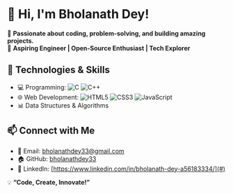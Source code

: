 # 👋 Hi, I'm Bholanath Dey! 

🚀 **Passionate about coding, problem-solving, and building amazing projects.**  
🎯 **Aspiring Engineer | Open-Source Enthusiast | Tech Explorer**  

## 🔧 Technologies & Skills
- 💻 Programming: ![C](https://img.shields.io/badge/-C-blue?style=flat&logo=c) ![C++](https://img.shields.io/badge/-C++-00599C?style=flat&logo=c%2B%2B)  
- 🌐 Web Development: ![HTML5](https://img.shields.io/badge/-HTML5-E34F26?style=flat&logo=html5&logoColor=white) ![CSS3](https://img.shields.io/badge/-CSS3-1572B6?style=flat&logo=css3) ![JavaScript](https://img.shields.io/badge/-JavaScript-F7DF1E?style=flat&logo=javascript&logoColor=black)  
- 📊 Data Structures & Algorithms  

## 📫 Connect with Me  
- 📩 Email: [bholanathdey33@gmail.com](mailto:bholanathdey33@gmail.com)  
- 🏠 GitHub: [bholanathdey33](https://github.com/bholanathdey33)  
- 🔗 LinkedIn: [https://www.linkedin.com/in/bholanath-dey-a56183334/](#)  

💡 **“Code, Create, Innovate!”**  
